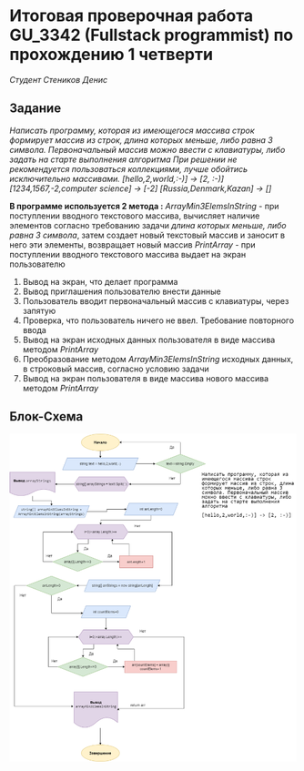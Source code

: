 # Итоговая проверочная работа GU_3342 (Fullstack programmist) по прохождению 1 четверти
*Студент Стеников Денис*

## Задание 
*Написать программу, которая из имеющегося массива строк формирует массив из строк, длина которых меньше, либо равна 3 символа.*
*Первоначальный массив можно ввести с клавиатуры, либо задать на старте выполнения алгоритма*
*При решении не рекомендуется пользоваться коллекциями, лучше обойтись исключительно массивами.*
*[hello,2,world,:-)] -> [2, :-)]* 
*[1234,1567,-2,computer science] -> [-2]*
*[Russia,Denmark,Kazan] -> []*

**В программе используется 2 метода :**
*ArrayMin3ElemsInString*    -   при поступлении вводного текстового массива, вычисляет наличие элементов согласно требованию задачи 
                                *длина которых меньше, либо равна 3 символа*, затем создает новый текстовый массив и заносит в него эти элементы,
                                возвращает новый массив
*PrintArray*                -   при поступлении вводного текстового массива выдает на экран пользователю 

1. Вывод на экран, что делает программа
2. Вывод приглашения пользователю внести данные
3. Пользователь вводит первоначальный массив с клавиатуры, через запятую
4. Проверка, что пользователь ничего не ввел. Требование повторного ввода
5. Вывод на экран исходных данных пользователя в виде массива методом *PrintArray*
6. Преобразование методом *ArrayMin3ElemsInString* исходных данных, в строковый массив, согласно условию задачи
5. Вывод на экран пользователя в виде массива нового массива методом *PrintArray*

## Блок-Схема

![блок-схема](img/shema.png)